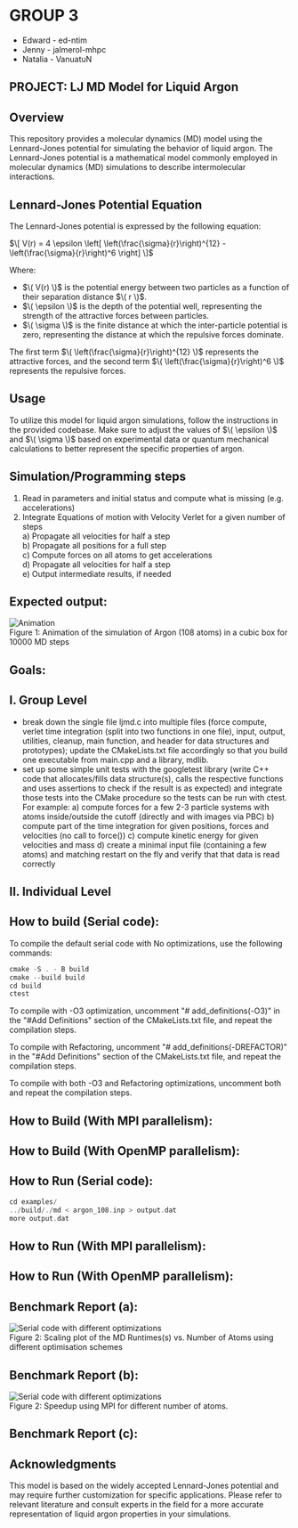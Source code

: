 # GROUP 3
- Edward  -  ed-ntim
- Jenny   -  jalmerol-mhpc
- Natalia -  VanuatuN 

## PROJECT:  LJ MD Model for Liquid Argon

## Overview

This repository provides a molecular dynamics (MD) model using the Lennard-Jones potential 
for simulating the behavior of liquid argon. The Lennard-Jones potential is a mathematical 
model commonly employed in molecular dynamics (MD) simulations to describe intermolecular interactions.

## Lennard-Jones Potential Equation

The Lennard-Jones potential is expressed by the following equation:

$\[ V(r) = 4 \epsilon \left[ \left(\frac{\sigma}{r}\right)^{12} - \left(\frac{\sigma}{r}\right)^6 \right] \]$


Where:
- $\( V(r) \)$ is the potential energy between two particles as a function of their separation distance $\( r \)$.
- $\( \epsilon \)$ is the depth of the potential well, representing the strength of the attractive forces between particles.
- $\( \sigma \)$ is the finite distance at which the inter-particle potential is zero, representing the distance at which 
the repulsive forces dominate.

The first term $\( \left(\frac{\sigma}{r}\right)^{12} \)$ represents the attractive forces, 
and the second term $\( \left(\frac{\sigma}{r}\right)^6 \)$ represents the repulsive forces.

## Usage

To utilize this model for liquid argon simulations, follow the instructions in the provided codebase. 
Make sure to adjust the values of $\( \epsilon \)$ and $\( \sigma \)$ based on experimental data or 
quantum mechanical calculations to better represent the specific properties of argon.


## Simulation/Programming steps
1. Read in parameters and initial status and compute what is missing (e.g. accelerations) <br>
2. Integrate Equations of motion with Velocity Verlet for a given number of steps <br>
a) Propagate all velocities for half a step <br>
b) Propagate all positions for a full step <br>
c) Compute forces on all atoms to get accelerations <br>
d) Propagate all velocities for half a step <br>
e) Output intermediate results, if needed <br> 

## Expected output:
![Animation](ljmd1.gif)\
Figure 1: Animation of the simulation of Argon (108 atoms) in a cubic box for 10000 MD steps

## Goals:

## I. Group Level

- break down the single file ljmd.c into multiple files (force compute, verlet time integration (split
into two functions in one file), input, output, utilities, cleanup, main function, and header for data
structures and prototypes); update the CMakeLists.txt file accordingly so that you build one
executable from main.cpp and a library, mdlib.
- set up some simple unit tests with the googletest library (write C++ code that allocates/fills
data structure(s), calls the respective functions and uses assertions to check if the result is as
expected) and integrate those tests into the CMake procedure so the tests can be run with ctest.
For example:
a) compute forces for a few 2-3 particle systems with atoms inside/outside the cutoff (directly
and with images via PBC)
b) compute part of the time integration for given positions, forces and velocities (no call to
force())
c) compute kinetic energy for given velocities and mass
d) create a minimal input file (containing a few atoms) and matching restart on the fly and verify
that that data is read correctly

## II. Individual Level

## How to build (Serial code):

To compile the default serial code with No optimizations, use the following commands:
```C
cmake -S . - B build
cmake --build build
cd build
ctest
```
To compile with -O3 optimization, uncomment "# add_definitions(-O3)" in the 
"#Add Definitions" section of the CMakeLists.txt file, and repeat the compilation steps.

To compile with Refactoring, uncomment "# add_definitions(-DREFACTOR)"
in the "#Add Definitions" section of the CMakeLists.txt file, and repeat the compilation steps.

To compile with both -O3 and  Refactoring optimizations, uncomment both 
and repeat the compilation steps. 

## How to Build (With MPI parallelism):

## How to Build (With OpenMP parallelism):

## How to Run (Serial code):
```C
cd examples/
../build/./md < argon_108.inp > output.dat
more output.dat       
```
## How to Run (With MPI parallelism):

## How to Run (With OpenMP parallelism):

## Benchmark Report (a):

![Serial code with different optimizations](md_serial-1.png)<br>
Figure 2: Scaling plot of the MD Runtimes(s) vs. Number of Atoms using different optimisation schemes 

## Benchmark Report (b):

![Serial code with different optimizations](mpi_speedup_plot.png)<br>
Figure 2: Speedup using MPI for different number of atoms.



## Benchmark Report (c):

## Acknowledgments

This model is based on the widely accepted Lennard-Jones potential and may require further customization for specific applications. Please refer to relevant literature and consult experts in the field for a more accurate representation of liquid argon properties in your simulations.